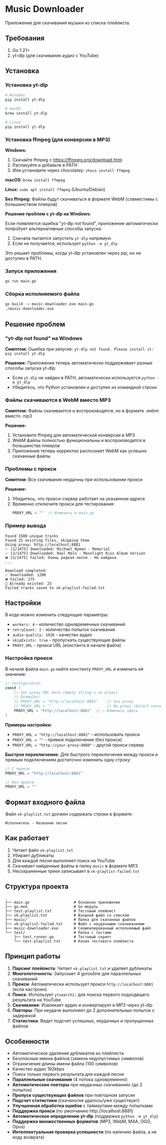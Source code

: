 # Music Downloader

Приложение для скачивания музыки из списка плейлиста.

## Требования

1. Go 1.21+
2. yt-dlp (для скачивания аудио с YouTube)

## Установка

### Установка yt-dlp

```bash
# Windows
pip install yt-dlp

# macOS
brew install yt-dlp

# Linux
pip install yt-dlp
```

### Установка ffmpeg (для конверсии в MP3)

**Windows:**
1. Скачайте ffmpeg с https://ffmpeg.org/download.html
2. Распакуйте и добавьте в PATH
3. Или установите через chocolatey: `choco install ffmpeg`

**macOS:** `brew install ffmpeg`

**Linux:** `sudo apt install ffmpeg` (Ubuntu/Debian)

**Без ffmpeg:** Файлы будут скачиваться в формате WebM (совместимы с большинством плееров)

**Решение проблем с yt-dlp на Windows:**

Если появляется ошибка "yt-dlp not found", приложение автоматически попробует альтернативные способы запуска:
1. Сначала пытается запустить `yt-dlp` напрямую
2. Если не получается, использует `python -m yt_dlp`

Это решает проблемы, когда yt-dlp установлен через pip, но не доступен в PATH.

### Запуск приложения

```bash
go run main.go
```

### Сборка исполняемого файла

```bash
go build -o music-downloader.exe main.go
./music-downloader.exe
```


## Решение проблем

### "yt-dlp not found" на Windows
**Симптом:** Ошибка при запуске: `yt-dlp not found. Please install it: pip install yt-dlp`

**Решение:** Приложение теперь автоматически поддерживает разные способы запуска yt-dlp:
- Если `yt-dlp` не найден в PATH, автоматически используется `python -m yt_dlp`
- Убедитесь, что Python установлен и доступен из командной строки

### Файлы скачиваются в WebM вместо MP3
**Симптом:** Файлы скачиваются и воспроизводятся, но в формате .webm вместо .mp3

**Решение:** 
1. Установите ffmpeg для автоматической конверсии в MP3
2. WebM файлы полностью функциональны и воспроизводятся в большинстве плееров
3. Приложение теперь корректно распознает WebM как успешно скачанные файлы

### Проблемы с прокси
**Симптом:** Все скачивания неудачны при использовании прокси

**Решение:** 
1. Убедитесь, что прокси-сервер работает на указанном адресе
2. Временно отключите прокси для тестирования:
   ```go
   PROXY_URL = ""  // Изменить в main.go
   ```

### Пример вывода

```
Found 1500 unique tracks
Found 25 existing files, skipping them
Using proxy: http://localhost:8881
✅ [1/1475] Downloaded: Michael Nyman - Memorial
✅ [2/1475] Downloaded: Raul Malo - Moonlight Kiss Album Version
❌ [3/1475] Failed: Очень редкая песня - Не найдена
...

Download completed:
✅ Downloaded: 1200
❌ Failed: 275
📁 Already existed: 25
Failed tracks saved to vk-playlist-failed.txt
```

## Настройки

В коде можно изменить следующие параметры:

- `workers: 4` - количество одновременных скачиваний
- `retryCount: 2` - количество попыток скачивания
- `audio-quality: 192K` - качество аудио
- `skipExists: true` - пропускать существующие файлы
- `PROXY_URL` - прокси URL (константа в начале файла)

### Настройка прокси

В начале файла `main.go` найти константу `PROXY_URL` и изменить её значение:

```go
// Configuration
const (
	// Set proxy URL here (empty string = no proxy)
	// Examples:
	// PROXY_URL = "http://localhost:8881"    // Use proxy
	// PROXY_URL = ""                         // No proxy (direct connection)
	PROXY_URL = "http://localhost:8881"  // ← Изменить здесь
)
```

**Примеры настройки:**
- `PROXY_URL = "http://localhost:8881"` - использовать прокси
- `PROXY_URL = ""` - прямое подключение (без прокси)
- `PROXY_URL = "http://your-proxy:8080"` - другой прокси сервер

**Быстрое переключение:**
Для быстрого переключения между прокси и прямым подключением достаточно изменить одну строку:
```go
// С прокси
PROXY_URL = "http://localhost:8881"

// Без прокси
PROXY_URL = ""
```

## Формат входного файла

Файл `vk-playlist.txt` должен содержать строки в формате:
```
Исполнитель - Название песни
```

## Как работает

1. Читает файл `vk-playlist.txt`
2. Убирает дубликаты
3. Для каждой песни выполняет поиск на YouTube
4. Скачивает найденные файлы в папку `music` в формате MP3
5. Несохраненные треки записывает в `vk-playlist-failed.txt`

## Структура проекта

```
.
├── main.go                    # Основное приложение
├── go.mod                     # Go модуль
├── test-playlist.txt          # Тестовый плейлист
├── vk-playlist.txt            # Входной файл со списком
├── music/                     # Папка для скачанных файлов
├── vk-playlist-failed.txt     # Файл с неудачными скачиваниями
├── music-downloader.exe       # Скомпилированный исполняемый файл
└── test/                      # Папка с тестами
    ├── test_runner.go         # Тестовый скрипт
    └── test-playlist.txt      # Копия тестового плейлиста
```

## Принцип работы

1. **Парсинг плейлиста**: Читает `vk-playlist.txt` и удаляет дубликаты
2. **Многопоточность**: Запускает 4 goroutine для параллельных скачиваний
3. **Прокси**: Автоматически использует прокси `http://localhost:8881` (если настроен)
4. **Поиск**: Использует `ytsearch1:` для поиска первого подходящего результата на YouTube
5. **Скачивание**: Извлекает аудио и конвертирует в MP3 через yt-dlp
6. **Повторы**: При неудаче выполняет до 2 дополнительных попыток с задержкой
7. **Статистика**: Ведет подсчет успешных, неудачных и пропущенных файлов

## Особенности

- Автоматическое удаление дубликатов из плейлиста
- Безопасные имена файлов (замена недопустимых символов)
- Ограничение длины имени файла (100 символов)
- Качество аудио 192kbps
- Поиск только первого результата для каждой песни
- **Параллельные скачивания** (4 потока одновременно)
- **Автоматические повторы** при неудачных скачиваниях (до 2 попыток)
- **Пропуск существующих файлов** при повторном запуске
- **Подсчет статистики** (скачано/не удалось/уже существует)
- **Улучшенная обработка ошибок** с таймаутами между попытками
- **Поддержка прокси** (по умолчанию http://localhost:8881)
- **Автоматическое определение yt-dlp** (поддержка `python -m yt_dlp`)
- **Поддержка множественных форматов** (MP3, WebM, M4A, OGG, Opus)
- **Интеллектуальная проверка успешности** (по наличию файла, а не коду возврата) 